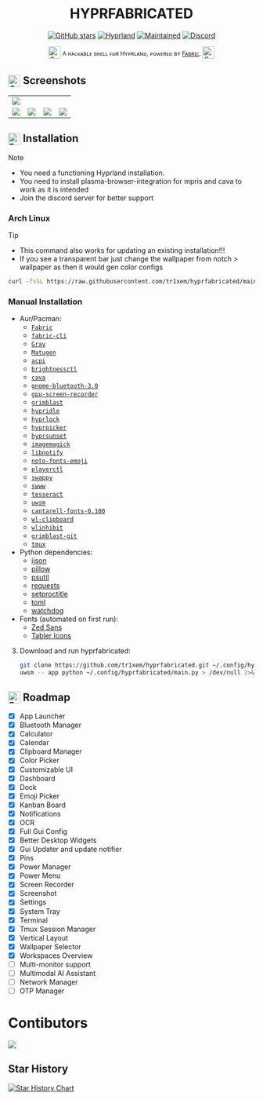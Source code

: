<h1 align="center"><b>HYPRFABRICATED</b></h1>

<div align="center">

[![GitHub stars](https://img.shields.io/github/stars/tr1xem/hyprfabricated?style=for-the-badge&logo=github&color=FFB686&logoColor=D9E0EE&labelColor=292324)](https://github.com/tr1xem/hyprfabricated/stargazers)
[![Hyprland](https://img.shields.io/badge/Made%20for-Hyprland-pink?style=for-the-badge&logo=linux&logoColor=D9E0EE&labelColor=292324&color=C6A0F6)](https://hyprland.org/)
[![Maintained](https://img.shields.io/badge/Maintained-Yes-blue?style=for-the-badge&logo=linux&logoColor=D9E0EE&labelColor=292324&color=3362E1)]()
[![Discord](https://dcbadge.limes.pink/api/server/https://discord.gg/EMWUTgegDm)](https://discord.gg/EMWUTgegDm)

</div>
<p align="center"><img src="https://raw.githubusercontent.com/Tarikul-Islam-Anik/Telegram-Animated-Emojis/main/Activity/Sparkles.webp" alt="Sparkles" width="25" height="25" /> <sup>A ʜᴀᴄᴋᴀʙʟᴇ sʜᴇʟʟ ꜰᴏʀ Hʏᴘʀʟᴀɴᴅ, ᴘᴏᴡᴇʀᴇᴅ ʙʏ <a href="https://github.com/Fabric-Development/fabric/">Fᴀʙʀɪᴄ</a>. </sup><img src="https://raw.githubusercontent.com/Tarikul-Islam-Anik/Telegram-Animated-Emojis/main/Activity/Sparkles.webp" alt="Sparkles" width="25" height="25" /></p>

<h2><sub><img src="https://raw.githubusercontent.com/Tarikul-Islam-Anik/Animated-Fluent-Emojis/master/Emojis/Objects/Camera%20with%20Flash.png" alt="Camera with Flash" width="25" height="25" /></sub> Screenshots</h2>
<table align="center">
  <tr>
    <td colspan="4"><img src="assets/screenshots/1.png"></td>
  </tr>
  <tr>
    <td colspan="1"><img src="assets/screenshots/2.png"></td>
    <td colspan="1"><img src="assets/screenshots/3.png"></td>
    <td colspan="1" align="center"><img src="assets/screenshots/4.png"></td>
    <td colspan="1" align="center"><img src="assets/screenshots/5.png"></td>
  </tr>
</table>

<h2><sub><img src="https://raw.githubusercontent.com/Tarikul-Islam-Anik/Animated-Fluent-Emojis/master/Emojis/Objects/Package.png" alt="Package" width="25" height="25" /></sub> Installation</h2>

> [!NOTE]
>
> - You need a functioning Hyprland installation. <br>
> - You need to install plasma-browser-integration for mpris and cava to work as it is intended <br>
> - Join the discord server for better support

### Arch Linux

> [!TIP]
>
> - This command also works for updating an existing installation!!! <br>
> - If you see a transparent bar just change the wallpaper from notch > wallpaper as then it would gen color configs

```bash
curl -fsSL https://raw.githubusercontent.com/tr1xem/hyprfabricated/main/install.sh | bash
```

### Manual Installation
- Aur/Pacman:
  - [`Fabric`](https://github.com/Fabric-Development/fabric)
  - [`fabric-cli`](https://github.com/Fabric-Development/fabric-cli)
  - [`Gray`](https://github.com/Fabric-Development/gray)
  - [`Matugen`](https://github.com/InioX/matugen)
  - [`acpi`](https://github.com/acpica/acpica)
  - [`brightnessctl`](https://github.com/Hummer12007/brightnessctl)
  - [`cava`](https://github.com/karlstav/cava)
  - [`gnome-bluetooth-3.0`](https://github.com/GNOME/gnome-bluetooth)
  - [`gpu-screen-recorder`](https://git.dec05eba.com/gpu-screen-recorder/)
  - [`grimblast`](https://github.com/hyprwm/contrib/tree/main/grimblast)
  - [`hypridle`](https://github.com/hyprwm/hypridle)
  - [`hyprlock`](https://github.com/hyprwm/hyprlock)
  - [`hyprpicker`](https://github.com/hyprwm/hyprpicker)
  - [`hyprsunset`](https://github.com/hyprwm/hyprsunset)
  - [`imagemagick`](https://github.com/ImageMagick/ImageMagick)
  - [`libnotify`](https://github.com/GNOME/libnotify)
  - [`noto-fonts-emoji`](https://github.com/androlabs/emoji-archlinux)
  - [`playerctl`](https://github.com/altdesktop/playerctl)
  - [`swappy`](https://github.com/jtheoof/swappy)
  - [`swww`](https://github.com/LGFae/swww)
  - [`tesseract`](https://github.com/tesseract-ocr/tesseract)
  - [`uwsm`](https://github.com/Vladimir-csp/uwsm)
  - [`cantarell-fonts-0.100`](https://fonts.google.com/specimen/Cantarell)
  - [`wl-clipboard`](https://github.com/bugaevc/wl-clipboard)
  - [`wlinhibit`](https://github.com/0x5a4/wlinhibit)
  - [`grimblast-git`](https://github.com/hyprwm/contrib/blob/main/grimblast/grimblast)
  - [`tmux`](https://github.com/tmux/tmux/wiki)
- Python dependencies:
  - [ijson](https://pypi.org/project/ijson/)
  - [pillow](https://pypi.org/project/pillow/)
  - [psutil](https://pypi.org/project/psutil/)
  - [requests](https://pypi.org/project/requests/)
  - [setproctitle](https://pypi.org/project/setproctitle/)
  - [toml](https://pypi.org/project/toml/)
  - [watchdog](https://pypi.org/project/watchdog/)
- Fonts (automated on first run):
  - [Zed Sans](https://github.com/zed-industries/zed-fonts)
  - [Tabler Icons](https://tabler.io/icons)

3. Download and run hyprfabricated:
   ```bash
   git clone https://github.com/tr1xem/hyprfabricated.git ~/.config/hyprfabricated
   uwsm -- app python ~/.config/hyprfabricated/main.py > /dev/null 2>&1 & disown
   ```

<h2><sub><img src="https://raw.githubusercontent.com/Tarikul-Islam-Anik/Animated-Fluent-Emojis/master/Emojis/Travel%20and%20places/Rocket.png" alt="Rocket" width="25" height="25" /></sub> Roadmap</h2>

- [x] App Launcher
- [x] Bluetooth Manager
- [x] Calculator
- [x] Calendar
- [x] Clipboard Manager
- [x] Color Picker
- [x] Customizable UI
- [x] Dashboard
- [x] Dock
- [x] Emoji Picker
- [x] Kanban Board
- [x] Notifications
- [x] OCR
- [x] Full Gui Config
- [x] Better Desktop Widgets
- [x] Gui Updater and update notifier
- [x] Pins
- [x] Power Manager
- [x] Power Menu
- [x] Screen Recorder
- [x] Screenshot
- [x] Settings
- [x] System Tray
- [x] Terminal
- [x] Tmux Session Manager
- [x] Vertical Layout
- [x] Wallpaper Selector
- [x] Workspaces Overview
- [ ] Multi-monitor support
- [ ] Multimodal AI Assistant
- [ ] Network Manager
- [ ] OTP Manager

# Contibutors
<a href="https://github.com/tr1xem/hyprfabricated/graphs/contributors">
  <img src="https://contrib.rocks/image?repo=tr1xem/hyprfabricated" />
</a>

## Star History

[![Star History Chart](https://api.star-history.com/svg?repos=tr1xem/hyprfabricated&type=Date)](https://star-history.com/#tr1xem/hyprfabricated&Date)



